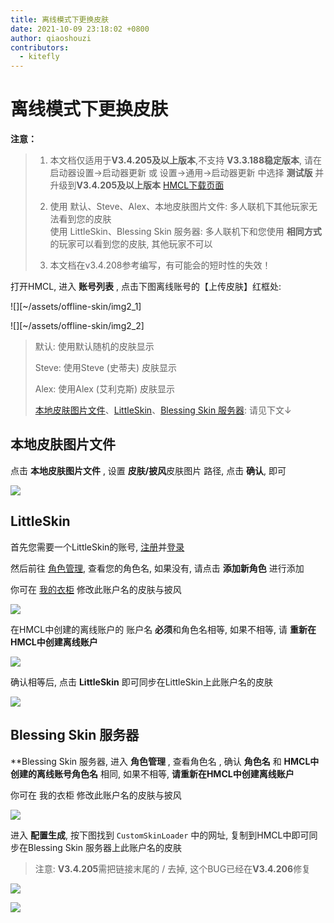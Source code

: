 ```yaml
---
title: 离线模式下更换皮肤
date: 2021-10-09 23:18:02 +0800
author: qiaoshouzi
contributors:
  - kitefly
---
```


# 离线模式下更换皮肤
**注意：**
> 1. 本文档仅适用于**V3.4.205及以上版本**,不支持 **V3.3.188稳定版本**, 请在 启动器设置→启动器更新 或 设置→通用→启动器更新 中选择 **测试版** 并升级到**V3.4.205及以上版本**  [HMCL下载页面](https://hmcl.huangyuhui.net/download/)
> 2. 使用 默认、Steve、Alex、本地皮肤图片文件: 多人联机下其他玩家无法看到您的皮肤  
> 使用 LittleSkin、Blessing Skin 服务器: 多人联机下和您使用 **相同方式** 的玩家可以看到您的皮肤, 其他玩家不可以
>
> 3. 本文档在v3.4.208参考编写，有可能会的短时性的失效！

打开HMCL, 进入 **账号列表** , 点击下图离线账号的【上传皮肤】红框处:

![][~/assets/offline-skin/img2_1]

![][~/assets/offline-skin/img2_2]

> 默认: 使用默认随机的皮肤显示
>
> Steve: 使用Steve (史蒂夫) 皮肤显示
>
> Alex: 使用Alex (艾利克斯) 皮肤显示
>
> [本地皮肤图片文件](#本地皮肤图片文件)、[LittleSkin](#littleskin)、[Blessing Skin 服务器](#blessing-skin-服务器): 请见下文↓

## 本地皮肤图片文件

点击 **本地皮肤图片文件** , 设置 **皮肤/披风**皮肤图片 路径, 点击 **确认**, 即可

![][~/assets/offline-skin/img2]

## LittleSkin

首先您需要一个LittleSkin的账号, [注册](https://mcskin.littleservice.cn/auth/register)并[登录](https://mcskin.littleservice.cn/auth/login)

然后前往 [角色管理](https://mcskin.littleservice.cn/user/player), 查看您的角色名, 如果没有, 请点击 **添加新角色** 进行添加

你可在 [我的衣柜](https://mcskin.littleservice.cn/user/closet) 修改此账户名的皮肤与披风

![][~/assets/offline-skin/img3_1]

在HMCL中创建的离线账户的 账户名 **必须**和角色名相等, 如果不相等, 请 **重新在HMCL中创建离线账户**

![][~/assets/offline-skin/img3_2]

确认相等后, 点击 **LittleSkin** 即可同步在LittleSkin上此账户名的皮肤

![][~/assets/offline-skin/img3_3]

## Blessing Skin 服务器

**Blessing Skin 服务器, 进入 **角色管理** , 查看角色名 , 确认 **角色名** 和 **HMCL中创建的离线账号角色名** 相同, 如果不相等, **请重新在HMCL中创建离线账户**

你可在 我的衣柜 修改此账户名的皮肤与披风

![][~/assets/offline-skin/img4_1]

进入 **配置生成**, 按下图找到 `CustomSkinLoader` 中的网址, 复制到HMCL中即可同步在Blessing Skin 服务器上此账户名的皮肤

> 注意: **V3.4.205**需把链接末尾的 / 去掉, 这个BUG已经在**V3.4.206**修复

![][~/assets/offline-skin/img4_2]

![][~/assets/offline-skin/img4_3]

<!--{% comment %}-->
[~/assets/offline-skin/img1_1]: /assets/img/docs/offline-skin/img1_1.png
[~/assets/offline-skin/img1_2]: /assets/img/docs/offline-skin/img1_2.png
[~/assets/offline-skin/img2]: /assets/img/docs/offline-skin/img2.png
[~/assets/offline-skin/img3_1]: /assets/img/docs/offline-skin/img3_1.png
[~/assets/offline-skin/img3_2]: /assets/img/docs/offline-skin/img3_2.png
[~/assets/offline-skin/img3_3]: /assets/img/docs/offline-skin/img3_3.png
[~/assets/offline-skin/img4_1]: /assets/img/docs/offline-skin/img4_1.png
[~/assets/offline-skin/img4_2]: /assets/img/docs/offline-skin/img4_2.png
[~/assets/offline-skin/img4_3]: /assets/img/docs/offline-skin/img4_3.png
<!--{% endcomment %}--{{'>'}}
[~/assets/offline-skin/img1_1]: {% link /assets/img/docs/offline-skin/img1_1.png %}
[~/assets/offline-skin/img1_2]: {% link /assets/img/docs/offline-skin/img1_2.png %}
[~/assets/offline-skin/img2]: {% link /assets/img/docs/offline-skin/img2.png %}
[~/assets/offline-skin/img3_1]: {% link /assets/img/docs/offline-skin/img3_1.png %}
[~/assets/offline-skin/img3_2]: {% link /assets/img/docs/offline-skin/img3_2.png %}
[~/assets/offline-skin/img3_3]: {% link /assets/img/docs/offline-skin/img3_3.png %}
[~/assets/offline-skin/img4_1]: {% link /assets/img/docs/offline-skin/img4_1.png %}
[~/assets/offline-skin/img4_2]: {% link /assets/img/docs/offline-skin/img4_2.png %}
[~/assets/offline-skin/img4_3]: {% link /assets/img/docs/offline-skin/img4_3.png %}
<!---->
